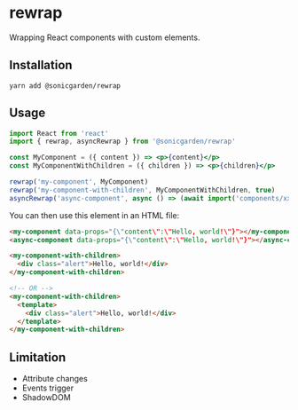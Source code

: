 # rewrap

Wrapping React components with custom elements.

## Installation

```
yarn add @sonicgarden/rewrap
```

## Usage

```jsx
import React from 'react'
import { rewrap, asyncRewrap } from '@sonicgarden/rewrap'

const MyComponent = ({ content }) => <p>{content}</p>
const MyComponentWithChildren = ({ children }) => <p>{children}</p>

rewrap('my-component', MyComponent)
rewrap('my-component-with-children', MyComponentWithChildren, true)
asyncRewrap('async-component', async () => (await import('components/xxx')).default)
```

You can then use this element in an HTML file:

```html
<my-component data-props="{\"content\":\"Hello, world!\"}"></my-component>
<async-component data-props="{\"content\":\"Hello, world!\"}"></async-component>

<my-component-with-children>
  <div class="alert">Hello, world!</div>
</my-component-with-children>

<!-- OR -->
<my-component-with-children>
  <template>
    <div class="alert">Hello, world!</div>
  </template>
</my-component-with-children>
```

## Limitation

- Attribute changes
- Events trigger
- ShadowDOM
